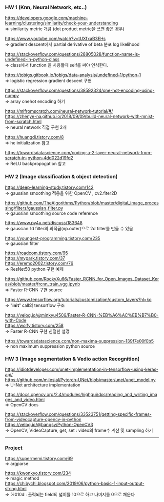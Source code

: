 
### HW 1 (Knn, Neural Network, etc..)  

https://developers.google.com/machine-learning/clustering/similarity/check-your-understanding  
=> similarity metric 개념 (dot product metric을 쓰면 좋은 경우)  
  
https://www.youtube.com/watch?v=tUXfxaB3EHs   
=> gradient descent에서 partial derivative of beta 분포 log likelihood   

https://stackoverflow.com/questions/28805028/function-name-is-undefined-in-python-class  
=> class에서 function 을 사용할때 self를 써야 인식한다.  

https://tobigs.gitbook.io/tobigs/data-analysis/undefined-1/python-1  
=> logistic regression gradient descent 구현  

https://stackoverflow.com/questions/38592324/one-hot-encoding-using-numpy   
=> array onehot encoding 하기  

https://mlfromscratch.com/neural-network-tutorial/#/  
https://zhenye-na.github.io/2018/09/09/build-neural-network-with-mnist-from-scratch.html  
=> neural network 직접 구현 2개  

https://huangdi.tistory.com/8  
=> he initialization 참고  

https://towardsdatascience.com/coding-a-2-layer-neural-network-from-scratch-in-python-4dd022d19fd2  
=> ReLU backpropogation 참고  
  
  
### HW 2 (Image classification & object detection)  

https://deep-learning-study.tistory.com/142  
=> gaussian smoothing 적용을 위한 OpenCV , cv2.fiter2D  

https://github.com/TheAlgorithms/Python/blob/master/digital_image_processing/filters/gaussian_filter.py   
=> gaussian smoothing source code reference  

https://www.py4u.net/discuss/183648  
=> gaussian 1d filter의 외적곱(np.outer)으로 2d filter를 만들 수 있음  

https://youngest-programming.tistory.com/235  
=> gaussian filter  

https://roadcom.tistory.com/95  
https://mypark.tistory.com/37  
https://eremo2002.tistory.com/76  
=> ResNet50 python 구현 예제  

https://github.com/RockyXu66/Faster_RCNN_for_Open_Images_Dataset_Keras/blob/master/frcnn_train_vgg.ipynb  
=> Faster R-CNN 구현 source   

https://www.tensorflow.org/tutorials/customization/custom_layers?hl=ko   
=> "__init__" call의 tensorflow 구조  

https://velog.io/@minkyu4506/Faster-R-CNN-%EB%A6%AC%EB%B7%B0-with-Code  
https://wolfy.tistory.com/258  
=> Faster R-CNN 구현 친절한 설명  

https://towardsdatascience.com/non-maxima-suppression-139f7e00f0b5  
=> non maximum suppression python source  


### HW 3 (Image segmentation & Vedio action Recognition)  
https://idiotdeveloper.com/unet-implementation-in-tensorflow-using-keras-api/  
https://github.com/milesial/Pytorch-UNet/blob/master/unet/unet_model.py  
=> U-Net architecture implementation  

https://docs.opencv.org/2.4/modules/highgui/doc/reading_and_writing_images_and_video.html  
=> OpenCV docs  
  
https://stackoverflow.com/questions/33523751/getting-specific-frames-from-videocapture-opencv-in-python  
https://velog.io/@bangsy/Python-OpenCV3  
=> OpenCV, VideoCapture, get, set : video의 frame수 계산 및 sampling 하기  


---
### Project  
https://supermemi.tistory.com/69  
=> argparse  

https://kwonkyo.tistory.com/234  
=> magic method  
https://chibychi.blogspot.com/2019/06/python-basic-1-input-output-string.html  
=> %010d : 출력되는 field의 넓이를 10으로 하고 나머지를 0으로 채운다  


